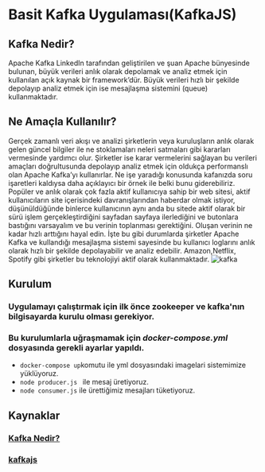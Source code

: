 # Basit Kafka Uygulaması(KafkaJS)

## Kafka Nedir?
Apache Kafka LinkedIn tarafından geliştirilen ve şuan Apache bünyesinde bulunan, büyük verileri anlık olarak depolamak ve analiz etmek için kullanılan açık kaynak bir framework’dür. Büyük verileri hızlı bir şekilde depolayıp analiz etmek için ise mesajlaşma sistemini (queue) kullanmaktadır.
## Ne Amaçla Kullanılır?
Gerçek zamanlı veri akışı ve analizi şirketlerin veya kuruluşların anlık olarak gelen güncel bilgiler ile ne stoklamaları neleri satmaları gibi kararları vermesinde yardımcı olur. Şirketler ise karar vermelerini sağlayan bu verileri amaçları doğrultusunda depolayıp analiz etmek için oldukça performanslı olan Apache Kafka’yı kullanırlar. Ne işe yaradığı konusunda kafanızda soru işaretleri kaldıysa daha açıklayıcı bir örnek ile belki bunu giderebiliriz. Popüler ve anlık olarak çok fazla aktif kullanıcıya sahip bir web sitesi, aktif kullanıcıların site içerisindeki davranışlarından haberdar olmak istiyor, düşünüldüğünde binlerce kullanıcının aynı anda bu sitede aktif olarak bir sürü işlem gerçekleştirdiğini sayfadan sayfaya ilerlediğini ve butonlara bastığını varsayalım ve bu verinin toplanması gerektiğini. Oluşan verinin ne kadar hızlı arttığını hayal edin. İşte bu gibi durumlarda şirketler Apache Kafka ve kullandığı mesajlaşma sistemi sayesinde bu kullanıcı loglarını anlık olarak hızlı bir şekilde depolayabilir ve analiz edebilir. Amazon,Netflix, Spotify gibi şirketler bu teknolojiyi aktif olarak kullanmaktadır.
![kafka](https://miro.medium.com/max/1200/1*xj4va4KzjiJGu7baGltJ8g.jpeg)
## Kurulum
### Uygulamayı çalıştırmak için ilk önce zookeeper ve kafka'nın bilgisayarda kurulu olması gerekiyor. 
### Bu kurulumlarla uğraşmamak için *docker-compose.yml* dosyasında gerekli ayarlar yapıldı.
 - ```docker-compose up```komutu ile yml dosyasındaki imagelari sistemimize yüklüyoruz.
 - ```node producer.js ``` ile mesaj üretiyoruz.
 - ```node consumer.js``` ile ürettiğimiz mesajları tüketiyoruz.


## Kaynaklar
### [Kafka Nedir?](https://medium.com/kodcular/kafka-nedir-nas%C4%B1l-%C3%A7al%C4%B1%C5%9Ft%C4%B1r%C4%B1l%C4%B1r-%C3%B6rnek-apache-kafka-react-js-node-js-socket-io-uygulamas%C4%B1-e8ad71e00574)
### [kafkajs](https://kafka.js.org/docs/running-kafka-in-development)